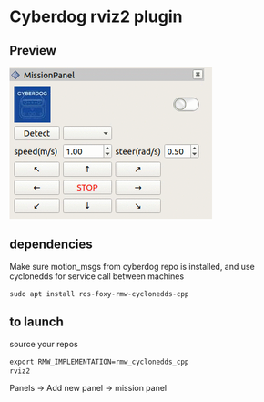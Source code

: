# Cyberdog rviz2 plugin

## Preview

![preview](readme_pics/preview.gif)

## dependencies 
Make sure motion_msgs from cyberdog repo is installed, and use cyclonedds for service call between machines
```
sudo apt install ros-foxy-rmw-cyclonedds-cpp
```

## to launch 
source your repos
```
export RMW_IMPLEMENTATION=rmw_cyclonedds_cpp
rviz2
```
 Panels -> Add new panel -> mission panel